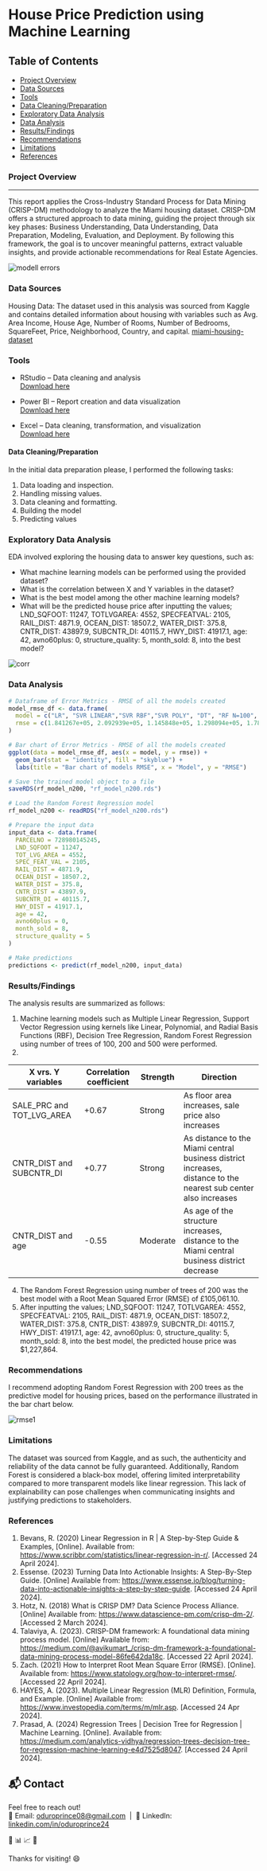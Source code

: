 # House Price Prediction using Machine Learning

## Table of Contents
- [Project Overview](#project-overview)
- [Data Sources](#data-sources)
- [Tools](#tools)
- [Data Cleaning/Preparation](#data-cleaningpreparation)
- [Exploratory Data Analysis](#exploratory-data-analysis)
- [Data Analysis](#data-analysis)
- [Results/Findings](#resultsfindings)
- [Recommendations](#recommendations)
- [Limitations](#limitations)
- [References](#references)
  
### Project Overview
---
This report applies the Cross-Industry Standard Process for Data Mining (CRISP-DM) methodology to analyze the Miami housing dataset. CRISP-DM offers a structured approach to data mining, guiding the project through six key phases: Business Understanding, Data Understanding, Data Preparation, Modeling, Evaluation, and Deployment. By following this framework, the goal is to uncover meaningful patterns, extract valuable insights, and provide actionable recommendations for Real Estate Agencies.

![modell errors](https://github.com/user-attachments/assets/aefaea74-14fc-49b9-902d-2ad02c0302b1)

### Data Sources
Housing Data: The dataset used in this analysis was sourced from Kaggle and contains detailed information about housing with variables such as Avg. Area Income, House Age, Number of Rooms, Number of Bedrooms, SquareFeet, Price, Neighborhood, Country, and capital. 
[miami-housing-dataset](https://www.kaggle.com/datasets/deepcontractor/miami-housing-dataset)

### Tools
- RStudio – Data cleaning and analysis  
  [Download here](https://posit.co/products/open-source/rstudio/)

- Power BI – Report creation and data visualization  
  [Download here](https://www.microsoft.com/en-us/download/details.aspx?id=58494)

- Excel – Data cleaning, transformation, and visualization  
  [Download here](https://www.microsoft.com/en-us/microsoft-365/excel)

#### Data Cleaning/Preparation
In the initial data preparation please, I performed the following tasks:
1.	Data loading and inspection.
2.	Handling missing values.
3.	Data cleaning and formatting.
4. 	Building the model
5.	Predicting values

   
### Exploratory Data Analysis
EDA involved exploring the housing data to answer key questions, such as: 
-	What machine learning models can be performed using the provided dataset?
-	What is the correlation between X and Y variables in the dataset? 
-	What is the best model among the other machine learning models?
-	What will be the predicted house price after inputting the values; LND_SQFOOT: 11247, TOTLVGAREA: 4552, SPECFEATVAL: 2105, RAIL_DIST: 4871.9, OCEAN_DIST: 18507.2, WATER_DIST: 375.8, CNTR_DIST: 43897.9, SUBCNTR_DI: 40115.7, HWY_DIST: 41917.1, age: 42, avno60plus: 0, structure_quality: 5, month_sold: 8, into the best model?
  
  ![corr](https://github.com/user-attachments/assets/4c50f732-4ea4-489a-8f0c-d9aae7d53005)

  
### Data Analysis 
```r 
# Dataframe of Error Metrics - RMSE of all the models created
model_rmse_df <- data.frame(
  model = c("LR", "SVR LINEAR","SVR RBF","SVR POLY", "DT", "RF N=100", "RF N=200", "RF N=500"),
  rmse = c(1.841267e+05, 2.092939e+05, 1.145848e+05, 1.298094e+05, 1.785767e+05, 1.055497e+05, 1.050611e+05, 1.053093e+05)
)

# Bar chart of Error Metrics - RMSE of all the models created
ggplot(data = model_rmse_df, aes(x = model, y = rmse)) +
  geom_bar(stat = "identity", fill = "skyblue") +
  labs(title = "Bar chart of models RMSE", x = "Model", y = "RMSE")

# Save the trained model object to a file
saveRDS(rf_model_n200, "rf_model_n200.rds")

# Load the Random Forest Regression model
rf_model_n200 <- readRDS("rf_model_n200.rds")

# Prepare the input data
input_data <- data.frame(
  PARCELNO = 728980145245,
  LND_SQFOOT = 11247,
  TOT_LVG_AREA = 4552,
  SPEC_FEAT_VAL = 2105,
  RAIL_DIST = 4871.9,
  OCEAN_DIST = 18507.2,
  WATER_DIST = 375.8,
  CNTR_DIST = 43897.9,
  SUBCNTR_DI = 40115.7,
  HWY_DIST = 41917.1,
  age = 42,
  avno60plus = 0,
  month_sold = 8,
  structure_quality = 5
)

# Make predictions
predictions <- predict(rf_model_n200, input_data)
```

### Results/Findings
The analysis results are summarized as follows:
1.	Machine learning models such as Multiple Linear Regression, Support Vector Regression using kernels like Linear, Polynomial, and Radial Basis Functions (RBF), Decision Tree Regression, Random Forest Regression using number of trees of 100, 200 and 500 were performed.
2.	
|X vrs. Y variables|Correlation coefficient|Strength|Direction|
|------------------|-----------------------|--------|---------|
|SALE_PRC and TOT_LVG_AREA|+0.67|Strong|As floor area increases, sale price also increases|
|CNTR_DIST and  SUBCNTR_DI|+0.77|Strong|As distance to the Miami central business district increases,  distance to the nearest sub center also increases|
|CNTR_DIST and age|-0.55|Moderate|As age of the structure increases, distance to the Miami central business district decrease|
4.	The Random Forest Regression using number of trees of 200 was the best model with a Root Mean Squared Error (RMSE) of £105,061.10.
5.	After inputting the values; LND_SQFOOT: 11247, TOTLVGAREA: 4552, SPECFEATVAL: 2105, RAIL_DIST: 4871.9, OCEAN_DIST: 18507.2, WATER_DIST: 375.8, CNTR_DIST: 43897.9, SUBCNTR_DI: 40115.7, HWY_DIST: 41917.1, age: 42, avno60plus: 0, structure_quality: 5, month_sold: 8, into the best model, the predicted house price was $1,227,864.

### Recommendations
I recommend adopting Random Forest Regression with 200 trees as the predictive model for housing prices, based on the performance illustrated in the bar chart below.

![rmse1](https://github.com/user-attachments/assets/8e03c3d3-5c7e-4409-83fe-cda328dd19ca)

### Limitations
The dataset was sourced from Kaggle, and as such, the authenticity and reliability of the data cannot be fully guaranteed. Additionally, Random Forest is considered a black-box model, offering limited interpretability compared to more transparent models like linear regression. This lack of explainability can pose challenges when communicating insights and justifying predictions to stakeholders.

### References
1.	Bevans, R. (2020) Linear Regression in R | A Step-by-Step Guide & Examples, [Online]. Available from: https://www.scribbr.com/statistics/linear-regression-in-r/. [Accessed 24 April 2024].
2.	Essense. (2023) Turning Data Into Actionable Insights: A Step-By-Step Guide. [Online] Available from: https://www.essense.io/blog/turning-data-into-actionable-insights-a-step-by-step-guide. [Accessed 24 April 2024].
3.	Hotz, N. (2018) What is CRISP DM? Data Science Process Alliance. [Online] Available from: https://www.datascience-pm.com/crisp-dm-2/. [Accessed 2 March 2024].
4.	Talaviya, A. (2023). CRISP-DM framework: A foundational data mining process model. [Online] Available from: https://medium.com/@avikumart_/crisp-dm-framework-a-foundational-data-mining-process-model-86fe642da18c. [Accessed 22 April 2024].
5.	Zach. (2021) How to Interpret Root Mean Square Error (RMSE). [Online]. Available from: https://www.statology.org/how-to-interpret-rmse/. [Accessed 22 April 2024].
6.	HAYES, A. (2023). Multiple Linear Regression (MLR) Definition, Formula, and Example. [Online] Available from: https://www.investopedia.com/terms/m/mlr.asp. [Accessed 24 Apr 2024].
7.	Prasad, A. (2024) Regression Trees | Decision Tree for Regression | Machine Learning. [Online]. Available from: https://medium.com/analytics-vidhya/regression-trees-decision-tree-for-regression-machine-learning-e4d7525d8047. [Accessed 24 April 2024].

## 📬 Contact
Feel free to reach out!  
📧 Email: [oduroprince08@gmail.com](mailto:oduroprince08@gmail.com) &nbsp;|&nbsp; 🔗 LinkedIn: [linkedin.com/in/oduroprince24](https://linkedin.com/in/oduroprince24)


🚀
📊
📈
🧠

Thanks for visiting! 😄
